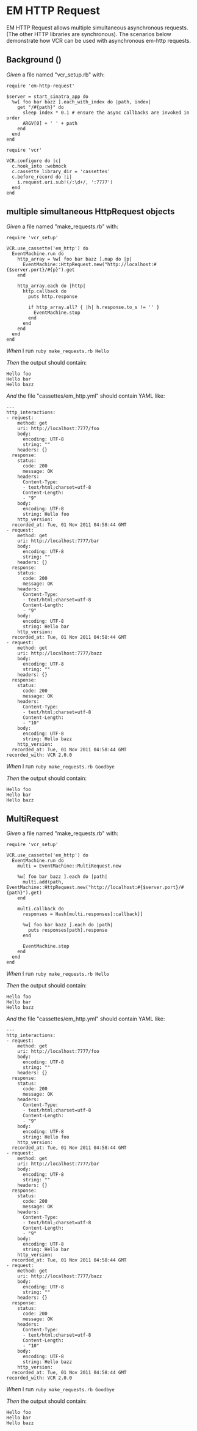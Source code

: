 # EM HTTP Request

EM HTTP Request allows multiple simultaneous asynchronous requests.
  (The other HTTP libraries are synchronous).  The scenarios below
  demonstrate how VCR can be used with asynchronous em-http requests.

## Background ()

_Given_ a file named "vcr_setup.rb" with:

```
require 'em-http-request'

$server = start_sinatra_app do
  %w[ foo bar bazz ].each_with_index do |path, index|
    get "/#{path}" do
      sleep index * 0.1 # ensure the async callbacks are invoked in order
      ARGV[0] + ' ' + path
    end
  end
end

require 'vcr'

VCR.configure do |c|
  c.hook_into :webmock
  c.cassette_library_dir = 'cassettes'
  c.before_record do |i|
    i.request.uri.sub!(/:\d+/, ':7777')
  end
end
```

## multiple simultaneous HttpRequest objects

_Given_ a file named "make_requests.rb" with:

```
require 'vcr_setup'

VCR.use_cassette('em_http') do
  EventMachine.run do
    http_array = %w[ foo bar bazz ].map do |p|
      EventMachine::HttpRequest.new("http://localhost:#{$server.port}/#{p}").get
    end

    http_array.each do |http|
      http.callback do
        puts http.response

        if http_array.all? { |h| h.response.to_s != '' }
          EventMachine.stop
        end
      end
    end
  end
end
```

_When_ I run `ruby make_requests.rb Hello`

_Then_ the output should contain:

```
Hello foo
Hello bar
Hello bazz
```

_And_ the file "cassettes/em_http.yml" should contain YAML like:

```
--- 
http_interactions: 
- request: 
    method: get
    uri: http://localhost:7777/foo
    body: 
      encoding: UTF-8
      string: ""
    headers: {}
  response: 
    status: 
      code: 200
      message: OK
    headers: 
      Content-Type: 
      - text/html;charset=utf-8
      Content-Length: 
      - "9"
    body: 
      encoding: UTF-8
      string: Hello foo
    http_version: 
  recorded_at: Tue, 01 Nov 2011 04:58:44 GMT
- request: 
    method: get
    uri: http://localhost:7777/bar
    body: 
      encoding: UTF-8
      string: ""
    headers: {}
  response: 
    status: 
      code: 200
      message: OK
    headers: 
      Content-Type: 
      - text/html;charset=utf-8
      Content-Length: 
      - "9"
    body: 
      encoding: UTF-8
      string: Hello bar
    http_version: 
  recorded_at: Tue, 01 Nov 2011 04:58:44 GMT
- request: 
    method: get
    uri: http://localhost:7777/bazz
    body: 
      encoding: UTF-8
      string: ""
    headers: {}
  response: 
    status: 
      code: 200
      message: OK
    headers: 
      Content-Type: 
      - text/html;charset=utf-8
      Content-Length: 
      - "10"
    body: 
      encoding: UTF-8
      string: Hello bazz
    http_version: 
  recorded_at: Tue, 01 Nov 2011 04:58:44 GMT
recorded_with: VCR 2.0.0
```

_When_ I run `ruby make_requests.rb Goodbye`

_Then_ the output should contain:

```
Hello foo
Hello bar
Hello bazz
```

## MultiRequest

_Given_ a file named "make_requests.rb" with:

```
require 'vcr_setup'

VCR.use_cassette('em_http') do
  EventMachine.run do
    multi = EventMachine::MultiRequest.new

    %w[ foo bar bazz ].each do |path|
      multi.add(path, EventMachine::HttpRequest.new("http://localhost:#{$server.port}/#{path}").get)
    end

    multi.callback do
      responses = Hash[multi.responses[:callback]]

      %w[ foo bar bazz ].each do |path|
        puts responses[path].response
      end

      EventMachine.stop
    end
  end
end
```

_When_ I run `ruby make_requests.rb Hello`

_Then_ the output should contain:

```
Hello foo
Hello bar
Hello bazz
```

_And_ the file "cassettes/em_http.yml" should contain YAML like:

```
--- 
http_interactions: 
- request: 
    method: get
    uri: http://localhost:7777/foo
    body: 
      encoding: UTF-8
      string: ""
    headers: {}
  response: 
    status: 
      code: 200
      message: OK
    headers: 
      Content-Type: 
      - text/html;charset=utf-8
      Content-Length: 
      - "9"
    body: 
      encoding: UTF-8
      string: Hello foo
    http_version: 
  recorded_at: Tue, 01 Nov 2011 04:58:44 GMT
- request: 
    method: get
    uri: http://localhost:7777/bar
    body: 
      encoding: UTF-8
      string: ""
    headers: {}
  response: 
    status: 
      code: 200
      message: OK
    headers: 
      Content-Type: 
      - text/html;charset=utf-8
      Content-Length: 
      - "9"
    body: 
      encoding: UTF-8
      string: Hello bar
    http_version: 
  recorded_at: Tue, 01 Nov 2011 04:58:44 GMT
- request: 
    method: get
    uri: http://localhost:7777/bazz
    body: 
      encoding: UTF-8
      string: ""
    headers: {}
  response: 
    status: 
      code: 200
      message: OK
    headers: 
      Content-Type: 
      - text/html;charset=utf-8
      Content-Length: 
      - "10"
    body: 
      encoding: UTF-8
      string: Hello bazz
    http_version: 
  recorded_at: Tue, 01 Nov 2011 04:58:44 GMT
recorded_with: VCR 2.0.0
```

_When_ I run `ruby make_requests.rb Goodbye`

_Then_ the output should contain:

```
Hello foo
Hello bar
Hello bazz
```
